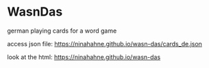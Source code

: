 # WasnDas

german playing cards for a word game

access json file: 
https://ninahahne.github.io/wasn-das/cards_de.json

look at the html: 
https://ninahahne.github.io/wasn-das
